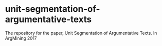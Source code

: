 # unit-segmentation-of-argumentative-texts
The repository for the paper, Unit Segmentation of Argumentative Texts. In ArgMining 2017
